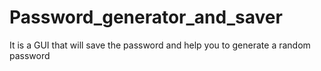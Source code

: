 # Password_generator_and_saver
It is a GUI that will save the password and help you to generate a random password
